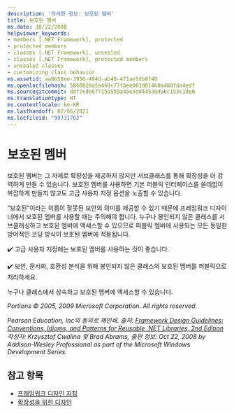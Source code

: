```yaml
---
description: '자세한 정보: 보호된 멤버'
title: 보호된 멤버
ms.date: 10/22/2008
helpviewer_keywords:
- members [.NET Framework], protected
- protected members
- classes [.NET Framework], unsealed
- classes [.NET Framework], protected members
- unsealed classes
- customizing class behavior
ms.assetid: aa0b58ee-3956-494d-ab48-471ae5db8740
ms.openlocfilehash: 5860828a5a469c77fbee001d01460a488fda4edf
ms.sourcegitcommit: ddf7edb67715a5b9a45e3dd44536dabc153c1de0
ms.translationtype: HT
ms.contentlocale: ko-KR
ms.lasthandoff: 02/06/2021
ms.locfileid: "99731762"
---
```

# <a name="protected-members"></a>보호된 멤버

보호된 멤버는 그 자체로 확장성을 제공하지 않지만 서브클래스를 통해 확장성을 더 강력하게 만들 수 있습니다. 보호된 멤버를 사용하면 기본 퍼블릭 인터페이스를 쓸데없이 복잡하게 만들지 않고도 고급 사용자 지정 옵션을 노출할 수 있습니다.

 “보호된”이라는 이름이 잘못된 보안의 의미를 제공할 수 있기 때문에 프레임워크 디자이너에서 보호된 멤버를 사용할 때는 주의해야 합니다. 누구나 봉인되지 않은 클래스를 서브클래싱하고 보호된 멤버에 액세스할 수 있으므로 퍼블릭 멤버에 사용되는 모든 동일한 방어적인 코딩 방식이 보호된 멤버에 적용됩니다.

 ✔️ 고급 사용자 지정에는 보호된 멤버를 사용하는 것이 좋습니다.

 ✔️ 보안, 문서화, 호환성 분석을 위해 봉인되지 않은 클래스의 보호된 멤버를 퍼블릭으로 처리하세요.

 누구나 클래스에서 상속하고 보호된 멤버에 액세스할 수 있습니다.

 *Portions © 2005, 2009 Microsoft Corporation. All rights reserved.*

 *Pearson Education, Inc의 동의로 재인쇄. 출처: [Framework Design Guidelines: Conventions, Idioms, and Patterns for Reusable .NET Libraries, 2nd Edition](https://www.informit.com/store/framework-design-guidelines-conventions-idioms-and-9780321545619) 작성자: Krzysztof Cwalina 및 Brad Abrams, 출판 정보: Oct 22, 2008 by Addison-Wesley Professional as part of the Microsoft Windows Development Series.*

## <a name="see-also"></a>참고 항목

- [프레임워크 디자인 지침](index.md)
- [확장성을 위한 디자인](designing-for-extensibility.md)
